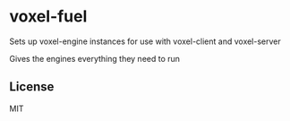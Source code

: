 # voxel-fuel

Sets up voxel-engine instances for use with voxel-client and voxel-server

Gives the engines everything they need to run

## License

MIT

